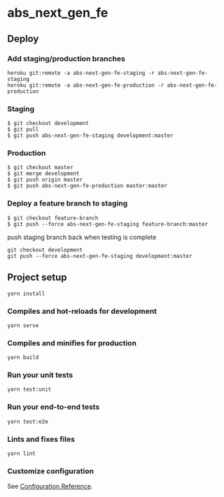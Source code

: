 # abs_next_gen_fe

## Deploy

### Add staging/production branches

```
heroku git:remote -a abs-next-gen-fe-staging -r abs-next-gen-fe-staging
heroku git:remote -a abs-next-gen-fe-production -r abs-next-gen-fe-production
```

### Staging

```
$ git checkout development
$ git pull
$ git push abs-next-gen-fe-staging development:master
```

### Production

```
$ git checkout master
$ git merge development
$ git push origin master
$ git push abs-next-gen-fe-production master:master
```

### Deploy a feature branch to staging

```
$ git checkout feature-branch
$ git push --force abs-next-gen-fe-staging feature-branch:master
```

push staging branch back when testing is complete

```
git checkout development
git push --force abs-next-gen-fe-staging development:master
```

## Project setup

```
yarn install
```

### Compiles and hot-reloads for development

```
yarn serve
```

### Compiles and minifies for production

```
yarn build
```

### Run your unit tests

```
yarn test:unit
```

### Run your end-to-end tests

```
yarn test:e2e
```

### Lints and fixes files

```
yarn lint
```

### Customize configuration

See [Configuration Reference](https://cli.vuejs.org/config/).
